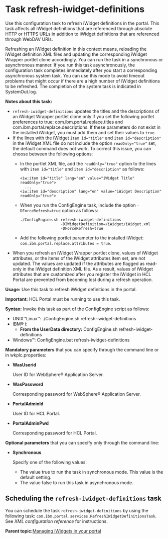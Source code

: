 # Task refresh-iwidget-definitions 

Use this configuration task to refresh iWidget definitions in the portal. This task affects all iWidget definitions that are referenced through absolute HTTP or HTTPS URLs in addition to iWidget definitions that are referenced through WebDAV URIs.

Refreshing an iWidget definition in this context means, reloading the iWidget definition XML files and updating the corresponding iWidget Wrapper portlet clone accordingly. You can run the task in a synchronous or asynchronous manner. If you run this task asynchronously, the configuration task completes immediately after you start a corresponding asynchronous system task. You can use this mode to avoid timeout problems that might occur if there are a high number of iWidget definitions to be refreshed. The completion of the system task is indicated in SystemOut.log.

**Notes about this task:**

-   `refresh-iwidget-definitions` updates the titles and the descriptions of an iWidget Wrapper portlet clone only if you set the following portlet preferences to true: com.ibm.portal.replace.titles and com.ibm.portal.replace.descriptions. If these parameters do not exist in the installed iWidget, you must add them and set their values to `true`.
-   If the lines with the iWidget `item id="title"` and `item id="description"` in the iWidget XML file do not include the option `readOnly="true"` set, the default command does not work. To correct this issue, you can choose between the following options:
    -   In the portlet XML file, add the `readOnly="true"` option to the lines with `item id="title"` and `item id="description"` as follows:

        ```
        <iw:item id="title" lang="en" value="iWidget Title" readOnly="true">
          ...              
        <iw:item id="description" lang="en" value="iWidget Description" readOnly="true">
        ```

    -   When you run the ConfigEngine task, include the option `-DForceRefresh=true` option as follows:

        ```
        ./ConfigEngine.sh refresh-iwidget-definitions 
                          -DIWidgetDefinition=/iWidget/iWidget.xml 
                          -DForceRefresh=true
        ```

    -   Add the following portlet parameter to the installed iWidget: `com.ibm.portal.replace.attributes = true`.
-   When you refresh an iWidget Wrapper portlet clone, values of iWidget attributes, or the items of the iWidget attributes item set, are not updated. The values are updated if the attributes are flagged as read-only in the iWidget definition XML file. As a result, values of iWidget attributes that are customized after you register the iWidget in HCL Portal are prevented from becoming lost during a refresh operation.

**Usage:** Use this task to refresh iWidget definitions in the portal.

**Important:** HCL Portal must be running to use this task.

**Syntax:** Invoke this task as part of the ConfigEngine script as follows:

-   UNIX™Linux™: ./ConfigEngine.sh refresh-iwidget-definitions
-   IBM® i:
    -   **From the UserData directory:** ConfigEngine.sh refresh-iwidget-definitions
-   Windows™: ConfigEngine.bat refresh-iwidget-definitions

**Mandatory parameters** that you can specify through the command line or in wkplc.properties:

-   **WasUserid**

    User ID for WebSphere® Application Server.

-   **WasPassword**

    Corresponding password for WebSphere® Application Server.

-   **PortalAdminId**

    User ID for HCL Portal.

-   **PortalAdminPwd**

    Corresponding password for HCL Portal.


**Optional parameters** that you can specify only through the command line:

-   **Synchronous**

    Specify one of the following values:

    -   The value true to run the task in synchronous mode. This value is the default setting.
    -   The value false to run this task in asynchronous mode.

## Scheduling the `refresh-iwidget-definitions` task

You can schedule the task `refresh-iwidget-definitions` by using the following task: `com.ibm.portal.services.RefreshIWidgetDefinitionsTask`. See *XML configuration reference* for instructions.

**Parent topic:**[Managing iWidgets in your portal ](../admin-system/add_widget.md)

